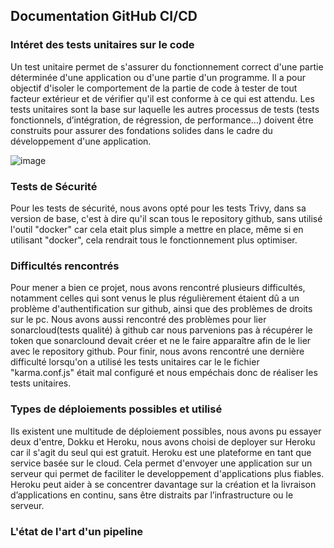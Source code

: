 ## Documentation GitHub CI/CD


### Intéret des tests unitaires sur le code 

  Un test unitaire permet de s'assurer du fonctionnement correct d'une partie déterminée d'une application ou d'une partie d'un programme. Il a pour objectif d'isoler le comportement de la partie de code à tester de tout facteur extérieur et de vérifier qu'il est conforme à ce qui est attendu.
  Les tests unitaires sont la base sur laquelle les autres processus de tests (tests fonctionnels, d’intégration, de régression, de performance…) doivent être construits pour assurer des fondations solides dans le cadre du développement d'une application.

 ![image](https://cdn.sanity.io/images/kjg6yd05/production/3248e3f6e9f5af465032b699544538cbbdf9b8a3-466x246.png?w=750&fit=clip)


### Tests de Sécurité

Pour les tests de sécurité, nous avons opté pour les tests Trivy, dans sa version de base, c'est à dire qu'il scan tous le repository github, sans utilisé l'outil "docker" car cela etait plus simple a mettre en place, même si en utilisant "docker", cela rendrait tous le fonctionnement plus optimiser. 

### Difficultés rencontrés

Pour mener a bien ce projet, nous avons rencontré plusieurs difficultés, notamment celles qui sont venus le plus régulièrement étaient dû a un problème d'authentification sur github, ainsi que des problèmes de droits sur le pc. Nous avons aussi rencontré des problèmes pour lier sonarcloud(tests qualité) à github car nous parvenions pas à récupérer le token que sonarclound devait créer et ne le faire apparaître afin de le lier avec le repository github. Pour finir, nous avons rencontré une dernière difficulté lorsqu'on a utilisé les tests unitaires car le le fichier "karma.conf.js" était mal configuré et nous empéchais donc de réaliser les tests unitaires.

### Types de déploiements possibles et utilisé

Ils existent une multitude de déploiement possibles, nous avons pu essayer deux d'entre, Dokku et Heroku, nous avons choisi de deployer sur Heroku car il s'agit du seul qui est gratuit. Heroku est une plateforme en tant que service basée sur le cloud. Cela permet d'envoyer une application sur un serveur qui permet de faciliter le developpement d'applications plus fiables. Heroku peut aider à se concentrer davantage sur la création et la livraison d’applications en continu, sans être distraits par l’infrastructure ou le serveur. 

### L'état de l'art d'un pipeline

